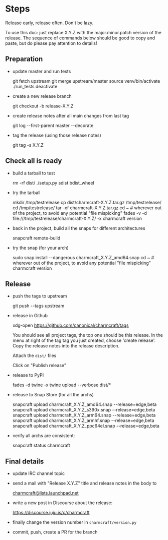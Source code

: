 # Steps

Release early, release often. Don't be lazy.

To use this doc: just replace X.Y.Z with the major.minor.patch version of
the release. The sequence of commands below should be good to copy and
paste, but do please pay attention to details!


## Preparation

- update master and run tests

    git fetch upstream
    git merge upstream/master
    source venv/bin/activate
    ./run_tests
    deactivate

- create a new release branch

    git checkout -b release-X.Y.Z

- create release notes after all main changes from last tag

    git log --first-parent master --decorate

- tag the release (using those release notes)

    git tag -s X.Y.Z


## Check all is ready

- build a tarball to test

    rm -rf dist/
    ./setup.py sdist bdist_wheel

- try the tarball

    mkdir /tmp/testrelease
    cp dist/charmcraft-X.Y.Z.tar.gz /tmp/testrelease/
    cd /tmp/testrelease/
    tar -xf charmcraft-X.Y.Z.tar.gz
    cd ~  # wherever out of the project, to avoid any potential "file mispicking"
    fades -v -d file:///tmp/testrelease/charmcraft-X.Y.Z/ -x charmcraft version

- back in the project, build all the snaps for different architectures

    snapcraft remote-build

- try the snap (for your arch)

    sudo snap install --dangerous charmcraft_X.Y.Z_amd64.snap
    cd ~  # wherever out of the project, to avoid any potential "file mispicking"
    charmcraft version


## Release

- push the tags to upstream

    git push --tags upstream

- release in Github

    xdg-open https://github.com/canonical/charmcraft/tags

    You should see all project tags, the top one should be this release.
    In the menu at right of the tag tag you just created, choose 'create
    release'. Copy the release notes into the release description.

    Attach the `dist/` files

    Click on "Publish release"

- release to PyPI

    fades -d twine -x twine upload --verbose dist/*

- release to Snap Store (for all the archs)

    snapcraft upload charmcraft_X.Y.Z_amd64.snap --release=edge,beta
    snapcraft upload charmcraft_X.Y.Z_s390x.snap --release=edge,beta
    snapcraft upload charmcraft_X.Y.Z_arm64.snap --release=edge,beta
    snapcraft upload charmcraft_X.Y.Z_armhf.snap --release=edge,beta
    snapcraft upload charmcraft_X.Y.Z_ppc64el.snap --release=edge,beta

- verify all archs are consistent:

    snapcraft status charmcraft


## Final details

- update IRC channel topic

- send a mail with "Release X.Y.Z" title and release notes in the body to

    charmcraft@lists.launchpad.net

- write a new post in Discourse about the release:

    https://discourse.juju.is/c/charmcraft

- finally change the version number in `charmcraft/version.py`

- commit, push, create a PR for the branch

